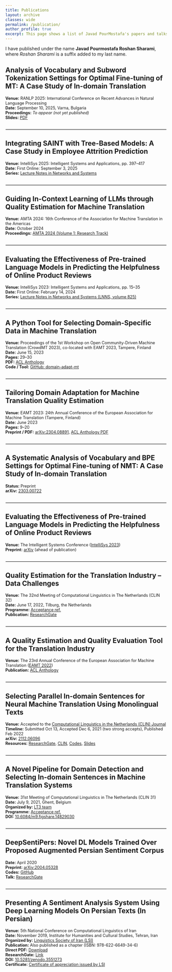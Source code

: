 ```yaml
---
title: Publications
layout: archive
classes: wide
permalink: /publication/
author_profile: true
excerpt: This page shows a list of Javad PourMostafa's papers and talks.
---
```


I have published under the name **Javad Pourmostafa Roshan Sharami**, where *Roshan Sharami* is a suffix added to my last name.

## Analysis of Vocabulary and Subword Tokenization Settings for Optimal Fine-tuning of MT: A Case Study of In-domain Translation  

<p style="font-size: 90%;">
<strong>Venue:</strong> RANLP 2025: International Conference on Recent Advances in Natural Language Processing <br>
<strong>Date:</strong> September 10, 2025, Varna, Bulgaria <br>
<strong>Proceedings:</strong> <em>To appear (not yet published)</em> <br>
<strong>Slides:</strong> <a href="https://javad.pourmostafa.com/assets/files/RANLP_2025___Presentation_latest.pdf">PDF</a>
</p>

<hr style="border: 1px solid #ddd; margin: 2em 0;" />

## Integrating SAINT with Tree-Based Models: A Case Study in Employee Attrition Prediction  

<p style="font-size: 90%;">
<strong>Venue:</strong> IntelliSys 2025: Intelligent Systems and Applications, pp. 397–417 <br>
<strong>Date:</strong> First Online: September 3, 2025 <br>
<strong>Series:</strong> <a href="https://link.springer.com/chapter/10.1007/978-3-031-99958-1_27">Lecture Notes in Networks and Systems</a>
</p>

<hr style="border: 1px solid #ddd; margin: 2em 0;" />

## Guiding In-Context Learning of LLMs through Quality Estimation for Machine Translation  

<p style="font-size: 90%;">
<strong>Venue:</strong> AMTA 2024: 16th Conference of the Association for Machine Translation in the Americas <br>
<strong>Date:</strong> October 2024 <br>
<strong>Proceedings:</strong> <a href="https://aclanthology.org/2024.amta-research.9/" target="new">AMTA 2024 (Volume 1: Research Track)</a>
</p>

<hr style="border: 1px solid #ddd; margin: 2em 0;" />

## Evaluating the Effectiveness of Pre-trained Language Models in Predicting the Helpfulness of Online Product Reviews  

<p style="font-size: 90%;">
<strong>Venue:</strong> IntelliSys 2023: Intelligent Systems and Applications, pp. 15–35 <br>
<strong>Date:</strong> First Online: February 14, 2024 <br>
<strong>Series:</strong> <a href="https://link.springer.com/chapter/10.1007/978-3-031-47718-8_2">Lecture Notes in Networks and Systems (LNNS, volume 825)</a>
</p>

<hr style="border: 1px solid #ddd; margin: 2em 0;" />

## A Python Tool for Selecting Domain-Specific Data in Machine Translation  

<p style="font-size: 90%;">
<strong>Venue:</strong> Proceedings of the 1st Workshop on Open Community-Driven Machine Translation (CrowdMT 2023), co-located with EAMT 2023, Tampere, Finland <br>
<strong>Date:</strong> June 15, 2023 <br>
<strong>Pages:</strong> 29–30 <br>
<strong>PDF:</strong> <a href="https://aclanthology.org/2023.crowdmt-1.4.pdf" target="new">ACL Anthology</a> <br>
<strong>Code / Tool:</strong> <a href="https://github.com/JoyeBright/domain-adapt-mt" target="new">GitHub: domain-adapt-mt</a>
</p>

<hr style="border: 1px solid #ddd; margin: 2em 0;" />


## Tailoring Domain Adaptation for Machine Translation Quality Estimation  

<p style="font-size: 90%;">
<strong>Venue:</strong> EAMT 2023: 24th Annual Conference of the European Association for Machine Translation (Tampere, Finland) <br>
<strong>Date:</strong> June 2023 <br>
<strong>Pages:</strong> 9–20 <br>
<strong>Preprint / PDF:</strong> <a href="https://arxiv.org/abs/2304.08891" target="new">arXiv:2304.08891</a>, <a href="https://aclanthology.org/2023.eamt-1.2/" target="new">ACL Anthology PDF</a>
</p>

<hr style="border: 1px solid #ddd; margin: 2em 0;" />


## A Systematic Analysis of Vocabulary and BPE Settings for Optimal Fine-tuning of NMT: A Case Study of In-domain Translation  

<p style="font-size: 90%;">
<strong>Status:</strong> Preprint <br>
<strong>arXiv:</strong> <a href="https://arxiv.org/abs/2303.00722" target="new">2303.00722</a>
</p>

<hr style="border: 1px solid #ddd; margin: 2em 0;" />

## Evaluating the Effectiveness of Pre-trained Language Models in Predicting the Helpfulness of Online Product Reviews  

<p style="font-size: 90%;">
<strong>Venue:</strong> The Intelligent Systems Conference (<a href="https://saiconference.com/IntelliSys" target="new">IntelliSys 2023</a>) <br>
<strong>Preprint:</strong> <a href="https://arxiv.org/abs/2302.10199" target="new">arXiv</a> (ahead of publication)
</p>

<hr style="border: 1px solid #ddd; margin: 2em 0;" />

## Quality Estimation for the Translation Industry – Data Challenges  

<p style="font-size: 90%;">
<strong>Venue:</strong> The 32nd Meeting of Computational Linguistics in The Netherlands (CLIN 32) <br>
<strong>Date:</strong> June 17, 2022, Tilburg, the Netherlands <br>
<strong>Programme:</strong> <a href="https://clin2022.uvt.nl/clin32/programme/" target="new">Acceptance ref.</a> <br>
<strong>Publication:</strong> <a href="https://www.researchgate.net/publication/361389091_Quality_Estimation_for_the_Translation_Industry_-_Data_Challenges" target="new">ResearchGate</a>
</p>

<hr style="border: 1px solid #ddd; margin: 2em 0;" />

## A Quality Estimation and Quality Evaluation Tool for the Translation Industry  

<p style="font-size: 90%;">
<strong>Venue:</strong> The 23rd Annual Conference of the European Association for Machine Translation (<a href="https://events.tuni.fi/eamt23/" target="new">EAMT 2022</a>) <br>
<strong>Publication:</strong> <a href="https://aclanthology.org/2022.eamt-1.43/" target="new">ACL Anthology</a>
</p>

<hr style="border: 1px solid #ddd; margin: 2em 0;" />

## Selecting Parallel In-domain Sentences for Neural Machine Translation Using Monolingual Texts  

<p style="font-size: 90%;">
<strong>Venue:</strong> Accepted to the <a href="https://www.clinjournal.org/" target="new">Computational Linguistics in the Netherlands (CLIN) Journal</a> <br>
<strong>Timeline:</strong> Submitted Oct 13, Accepted Dec 6, 2021 (two strong accepts), Published Feb 2022 <br>
<strong>arXiv:</strong> <a href="http://arxiv.org/abs/2112.06096" target="new">2112.06096</a> <br>
<strong>Resources:</strong> <a href="https://www.researchgate.net/publication/357013946_Selecting_Parallel_In-domain_Sentences_for_Neural_Machine_Translation_Using_Monolingual_Texts" target="new">ResearchGate</a>, <a href="https://www.clinjournal.org/index.php/clinj/article/view/137">CLIN</a>, <a href="https://github.com/JoyeBright/DataSelection-NMT" target="new">Codes</a>, <a href="https://www.researchgate.net/publication/360105031_Selecting_Parallel_In-domain_Sentences_for_Neural_Machine_Translation_NMT_Using_Monolingual_Texts" target="new">Slides</a>
</p>

<hr style="border: 1px solid #ddd; margin: 2em 0;" />

## A Novel Pipeline for Domain Detection and Selecting In-domain Sentences in Machine Translation Systems  

<p style="font-size: 90%;">
<strong>Venue:</strong> 31st Meeting of Computational Linguistics in The Netherlands (CLIN 31) <br>
<strong>Date:</strong> July 9, 2021, Ghent, Belgium <br>
<strong>Organized by:</strong> <a href="https://lt3.ugent.be/" target="new">LT3 team</a> <br>
<strong>Programme:</strong> <a href="https://www.clin31.ugent.be/programme/" target="new">Acceptance ref.</a> <br>
<strong>DOI:</strong> <a href="https://doi.org/10.6084/m9.figshare.14829030" target="new">10.6084/m9.figshare.14829030</a>
</p>

<hr style="border: 1px solid #ddd; margin: 2em 0;" />

## DeepSentiPers: Novel DL Models Trained Over Proposed Augmented Persian Sentiment Corpus  

<p style="font-size: 90%;">
<strong>Date:</strong> April 2020 <br>
<strong>Preprint:</strong> <a href="https://arxiv.org/abs/2004.05328" target="new">arXiv:2004.05328</a> <br>
<strong>Codes:</strong> <a href="https://github.com/JoyeBright/DeepSentiPers" target="new">GitHub</a> <br>
<strong>Talk:</strong> <a href="https://www.researchgate.net/publication/338570412_A_Deep_Persian_Sentiment_Analysis_Framework" target="new">ResearchGate</a>
</p>

<hr style="border: 1px solid #ddd; margin: 2em 0;" />

## Presenting A Sentiment Analysis System Using Deep Learning Models On Persian Texts (In Persian)  

<p style="font-size: 90%;">
<strong>Venue:</strong> 5th National Conference on Computational Linguistics of Iran <br>
<strong>Date:</strong> November 2019, Institute for Humanities and Cultural Studies, Tehran, Iran <br>
<strong>Organized by:</strong> <a href="https://en.wikipedia.org/wiki/Linguistics_Society_of_Iran" target="new">Linguistics Society of Iran (LSI)</a> <br>
<strong>Publication:</strong> Also published as a chapter (ISBN: 978-622-6649-34-6) <br>
<strong>Direct PDF:</strong> <a href="/assets/files/Presenting A Sentiment Analysis System Using Deep Learning Models On Persian Texts (In Persian).pdf">Download</a> <br>
<strong>ResearchGate:</strong> <a href="https://www.researchgate.net/publication/335612122_Presenting_A_Sentiment_Analysis_System_Using_Deep_Learning_Models_On_Persian_Texts_In_Persian">Link</a> <br>
<strong>DOI:</strong> <a href="https://doi.org/10.5281/zenodo.3551273">10.5281/zenodo.3551273</a> <br>
<strong>Certificate:</strong> <a href="/assets/files/CLConference-English.pdf">Certificate of appreciation issued by LSI</a>
</p>
